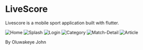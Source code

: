 # LiveScore

Livescore is a mobile sport application built with flutter.

![Home](./docs/home.png)
![Splash](./docs/splash.png)
![Login](./docs/login.png)
![Category](./docs/category.png)
![Match-Detail](./docs/match-detail.png)
![Article](./docs/article.png)

By Oluwakeye John
